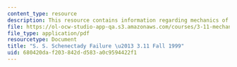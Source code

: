 ```yaml
---
content_type: resource
description: This resource contains information regarding mechanics of materials.
file: https://ol-ocw-studio-app-qa.s3.amazonaws.com/courses/3-11-mechanics-of-materials-fall-1999/680420daf203842dd583a0c9594422f1_MIT3_11F99_ship.pdf
file_type: application/pdf
resourcetype: Document
title: "S. S. Schenectady Failure \u2013 3.11 Fall 1999"
uid: 680420da-f203-842d-d583-a0c9594422f1
---
```

